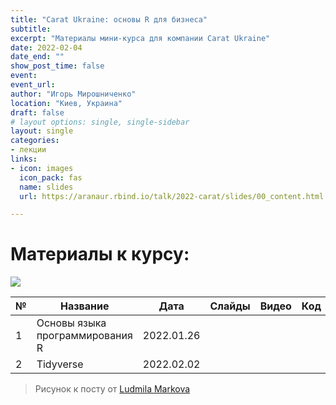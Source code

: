 ```yaml
---
title: "Carat Ukraine: основы R для бизнеса"
subtitle: 
excerpt: "Материалы мини-курса для компании Carat Ukraine"
date: 2022-02-04
date_end: ""
show_post_time: false
event: 
event_url:
author: "Игорь Мирошниченко"
location: "Киев, Украина"
draft: false
# layout options: single, single-sidebar
layout: single
categories:
- лекции
links:
- icon: images
  icon_pack: fas
  name: slides
  url: https://aranaur.rbind.io/talk/2022-carat/slides/00_content.html

---
```

# Материалы к курсу:

![](https://aranaur.rbind.io/talk/2022-carat/slides/img/carat.png) 

| **№** 	| **Название**                       	| **Дата**   	|                                             **Слайды**                                            	| **Видео** 	| **Код** 	| **Задание** |
|-------	|---------------------------------	|------------	|:------------------------------------------------------------------------------------------------:	|:---------:	|:-------:	|:-------:	|
| 1     	| Основы языка программирования R 	| 2022.01.26 	| [<i class="fas fa-images"></i>](https://aranaur.rbind.io/talk/2022-carat/slides/01_intro_r.html) 	|           	|         	| |
| 2 | Tidyverse | 2022.02.02 | [<i class="fas fa-images"></i>](https://aranaur.rbind.io/talk/2022-carat/slides/02_tidyverse.html) | | [<i class="fab fa-r-project"></i>](https://aranaur.rbind.io/talk/2022-carat/files/01_dplyr.R) | [<i class="fas fa-dumbbell"></i>](https://aranaur.rbind.io/talk/2022-carat/homework/01_dplyr.html) |

> Рисунок к посту от [Ludmila Markova](https://www.instagram.com/mi_marko/)
